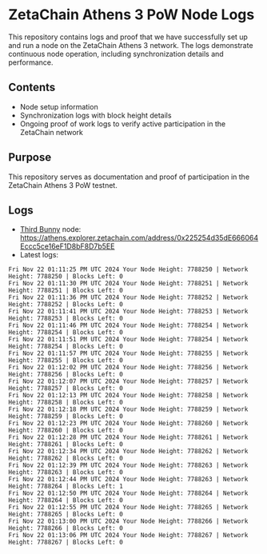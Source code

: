 # ZetaChain Athens 3 PoW Node Logs
This repository contains logs and proof that we have successfully set up and run a node on the ZetaChain Athens 3 network. The logs demonstrate continuous node operation, including synchronization details and performance.

## Contents
- Node setup information
- Synchronization logs with block height details
- Ongoing proof of work logs to verify active participation in the ZetaChain network

## Purpose
This repository serves as documentation and proof of participation in the ZetaChain Athens 3 PoW testnet.

## Logs

- [Third Bunny](https://thirdbunny.xyz/) node: https://athens.explorer.zetachain.com/address/0x225254d35dE666064Eccc5ce16eF1D8bF8D7b5EE
- Latest logs:
```
Fri Nov 22 01:11:25 PM UTC 2024 Your Node Height: 7788250 | Network Height: 7788250 | Blocks Left: 0
Fri Nov 22 01:11:30 PM UTC 2024 Your Node Height: 7788251 | Network Height: 7788251 | Blocks Left: 0
Fri Nov 22 01:11:36 PM UTC 2024 Your Node Height: 7788252 | Network Height: 7788252 | Blocks Left: 0
Fri Nov 22 01:11:41 PM UTC 2024 Your Node Height: 7788253 | Network Height: 7788253 | Blocks Left: 0
Fri Nov 22 01:11:46 PM UTC 2024 Your Node Height: 7788254 | Network Height: 7788254 | Blocks Left: 0
Fri Nov 22 01:11:51 PM UTC 2024 Your Node Height: 7788254 | Network Height: 7788254 | Blocks Left: 0
Fri Nov 22 01:11:57 PM UTC 2024 Your Node Height: 7788255 | Network Height: 7788255 | Blocks Left: 0
Fri Nov 22 01:12:02 PM UTC 2024 Your Node Height: 7788256 | Network Height: 7788256 | Blocks Left: 0
Fri Nov 22 01:12:07 PM UTC 2024 Your Node Height: 7788257 | Network Height: 7788257 | Blocks Left: 0
Fri Nov 22 01:12:13 PM UTC 2024 Your Node Height: 7788258 | Network Height: 7788258 | Blocks Left: 0
Fri Nov 22 01:12:18 PM UTC 2024 Your Node Height: 7788259 | Network Height: 7788259 | Blocks Left: 0
Fri Nov 22 01:12:23 PM UTC 2024 Your Node Height: 7788260 | Network Height: 7788260 | Blocks Left: 0
Fri Nov 22 01:12:28 PM UTC 2024 Your Node Height: 7788261 | Network Height: 7788261 | Blocks Left: 0
Fri Nov 22 01:12:34 PM UTC 2024 Your Node Height: 7788262 | Network Height: 7788262 | Blocks Left: 0
Fri Nov 22 01:12:39 PM UTC 2024 Your Node Height: 7788263 | Network Height: 7788263 | Blocks Left: 0
Fri Nov 22 01:12:44 PM UTC 2024 Your Node Height: 7788263 | Network Height: 7788264 | Blocks Left: 1
Fri Nov 22 01:12:50 PM UTC 2024 Your Node Height: 7788264 | Network Height: 7788264 | Blocks Left: 0
Fri Nov 22 01:12:55 PM UTC 2024 Your Node Height: 7788265 | Network Height: 7788265 | Blocks Left: 0
Fri Nov 22 01:13:00 PM UTC 2024 Your Node Height: 7788266 | Network Height: 7788266 | Blocks Left: 0
Fri Nov 22 01:13:06 PM UTC 2024 Your Node Height: 7788267 | Network Height: 7788267 | Blocks Left: 0
```
